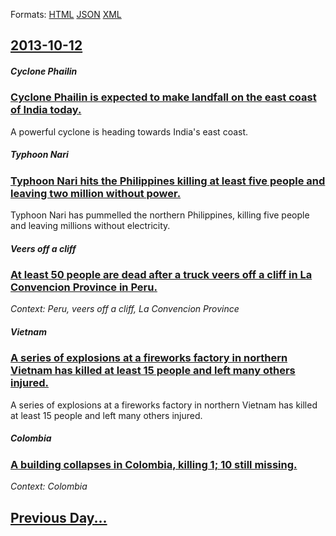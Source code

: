 
Formats: [HTML](2013/10/12/index.html)  [JSON](2013/10/12/index.json)  [XML](2013/10/12/index.xml)  

## [2013-10-12](/news/2013/10/12/index.md)

##### Cyclone Phailin
### [Cyclone Phailin is expected to make landfall on the east coast of India today. ](/news/2013/10/12/cyclone-phailin-is-expected-to-make-landfall-on-the-east-coast-of-india-today.md)
A powerful cyclone is heading towards India&#039;s east coast.

##### Typhoon Nari
### [Typhoon Nari hits the Philippines killing at least five people and leaving two million without power. ](/news/2013/10/12/typhoon-nari-hits-the-philippines-killing-at-least-five-people-and-leaving-two-million-without-power.md)
Typhoon Nari has pummelled the northern Philippines, killing five people and leaving millions without electricity.

##### Veers off a cliff
### [At least 50 people are dead after a truck veers off a cliff in La Convencion Province in Peru. ](/news/2013/10/12/at-least-50-people-are-dead-after-a-truck-veers-off-a-cliff-in-la-convencion-province-in-peru.md)
_Context: Peru, veers off a cliff, La Convencion Province_

##### Vietnam
### [A series of explosions at a fireworks factory in northern Vietnam has killed at least 15 people and left many others injured.](/news/2013/10/12/a-series-of-explosions-at-a-fireworks-factory-in-northern-vietnam-has-killed-at-least-15-people-and-left-many-others-injured.md)
A series of explosions at a fireworks factory in northern Vietnam has killed at least 15 people and left many others injured.

##### Colombia
### [A building collapses in Colombia, killing 1; 10 still missing. ](/news/2013/10/12/a-building-collapses-in-colombia-killing-1-10-still-missing.md)
_Context: Colombia_

## [Previous Day...](/news/2013/10/11/index.md)

